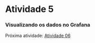 # Atividade 5

### Visualizando os dados no Grafana



Próxima atividade: [Atividade 06](06-atividade.md)


